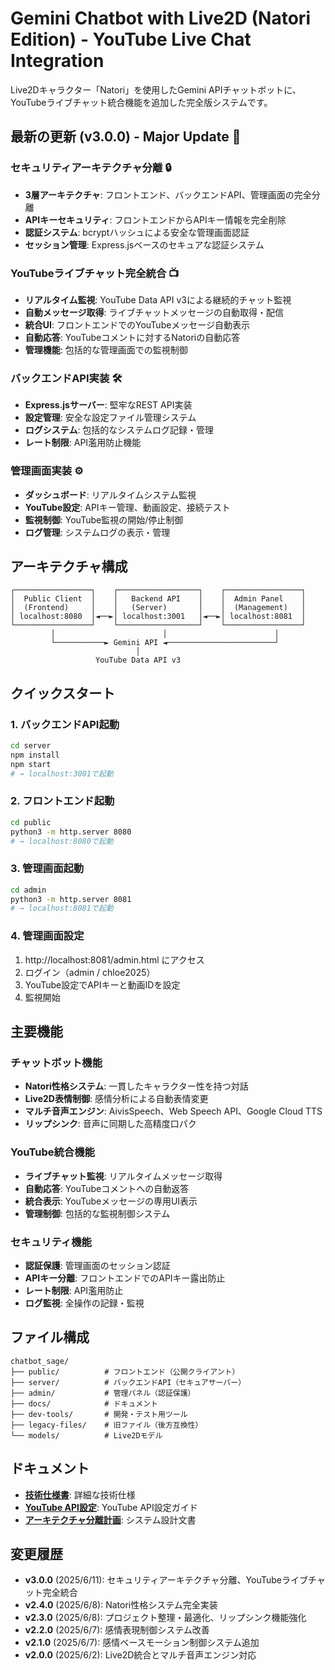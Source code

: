 # Gemini Chatbot with Live2D (Natori Edition) - YouTube Live Chat Integration

Live2Dキャラクター「Natori」を使用したGemini APIチャットボットに、YouTubeライブチャット統合機能を追加した完全版システムです。

## 最新の更新 (v3.0.0) - Major Update 🎉

### セキュリティアーキテクチャ分離 🔒
- **3層アーキテクチャ**: フロントエンド、バックエンドAPI、管理画面の完全分離
- **APIキーセキュリティ**: フロントエンドからAPIキー情報を完全削除
- **認証システム**: bcryptハッシュによる安全な管理画面認証
- **セッション管理**: Express.jsベースのセキュアな認証システム

### YouTubeライブチャット完全統合 📺
- **リアルタイム監視**: YouTube Data API v3による継続的チャット監視
- **自動メッセージ取得**: ライブチャットメッセージの自動取得・配信
- **統合UI**: フロントエンドでのYouTubeメッセージ自動表示
- **自動応答**: YouTubeコメントに対するNatoriの自動応答
- **管理機能**: 包括的な管理画面での監視制御

### バックエンドAPI実装 🛠️
- **Express.jsサーバー**: 堅牢なREST API実装
- **設定管理**: 安全な設定ファイル管理システム
- **ログシステム**: 包括的なシステムログ記録・管理
- **レート制限**: API濫用防止機能

### 管理画面実装 ⚙️
- **ダッシュボード**: リアルタイムシステム監視
- **YouTube設定**: APIキー管理、動画設定、接続テスト
- **監視制御**: YouTube監視の開始/停止制御
- **ログ管理**: システムログの表示・管理

## アーキテクチャ構成

```
┌─────────────────┐    ┌──────────────────┐    ┌─────────────────┐
│  Public Client  │    │   Backend API    │    │  Admin Panel    │
│  (Frontend)     │    │   (Server)       │    │  (Management)   │
│ localhost:8080  │◄──►│ localhost:3001   │◄──►│ localhost:8081  │
└─────────────────┘    └──────────────────┘    └─────────────────┘
         │                        │                        │
         └───────────► Gemini API ◄────────────────────────┘
                            │
                   YouTube Data API v3
```

## クイックスタート

### 1. バックエンドAPI起動
```bash
cd server
npm install
npm start
# → localhost:3001で起動
```

### 2. フロントエンド起動
```bash
cd public
python3 -m http.server 8080
# → localhost:8080で起動
```

### 3. 管理画面起動
```bash
cd admin
python3 -m http.server 8081
# → localhost:8081で起動
```

### 4. 管理画面設定
1. http://localhost:8081/admin.html にアクセス
2. ログイン（admin / chloe2025）
3. YouTube設定でAPIキーと動画IDを設定
4. 監視開始

## 主要機能

### チャットボット機能
- **Natori性格システム**: 一貫したキャラクター性を持つ対話
- **Live2D表情制御**: 感情分析による自動表情変更
- **マルチ音声エンジン**: AivisSpeech、Web Speech API、Google Cloud TTS
- **リップシンク**: 音声に同期した高精度口パク

### YouTube統合機能
- **ライブチャット監視**: リアルタイムメッセージ取得
- **自動応答**: YouTubeコメントへの自動返答
- **統合表示**: YouTubeメッセージの専用UI表示
- **管理制御**: 包括的な監視制御システム

### セキュリティ機能
- **認証保護**: 管理画面のセッション認証
- **APIキー分離**: フロントエンドでのAPIキー露出防止
- **レート制限**: API濫用防止
- **ログ監視**: 全操作の記録・監視

## ファイル構成

```
chatbot_sage/
├── public/          # フロントエンド（公開クライアント）
├── server/          # バックエンドAPI（セキュアサーバー）
├── admin/           # 管理パネル（認証保護）
├── docs/            # ドキュメント
├── dev-tools/       # 開発・テスト用ツール
├── legacy-files/    # 旧ファイル（後方互換性）
└── models/          # Live2Dモデル
```

## ドキュメント

- **[技術仕様書](docs/SPECIFICATION.md)**: 詳細な技術仕様
- **[YouTube API設定](docs/YOUTUBE_API_SETUP.md)**: YouTube API設定ガイド
- **[アーキテクチャ分離計画](docs/ARCHITECTURE_SEPARATION_PLAN.md)**: システム設計文書

## 変更履歴

- **v3.0.0** (2025/6/11): セキュリティアーキテクチャ分離、YouTubeライブチャット完全統合
- **v2.4.0** (2025/6/8): Natori性格システム完全実装
- **v2.3.0** (2025/6/8): プロジェクト整理・最適化、リップシンク機能強化
- **v2.2.0** (2025/6/7): 感情表現制御システム改善
- **v2.1.0** (2025/6/7): 感情ベースモーション制御システム追加
- **v2.0.0** (2025/6/2): Live2D統合とマルチ音声エンジン対応
